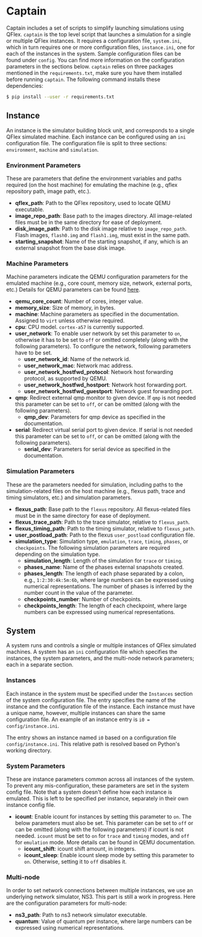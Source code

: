 # Captain

Captain includes a set of scripts to simplify launching simulations using QFlex.
`captain` is the top level script that launches a simulation
for a single or multiple QFlex instances.
It requires a configuration file, `system.ini`,
which in turn requires one or more configuration files, `instance.ini`,
one for each of the instances in the system.
Sample configuration files can be found under `config`.
You can find more information on the configuration parameters in the sections below.
`captain` relies on three packages mentioned in the `requirements.txt`,
make sure you have them installed before running `captain`.
The following command installs these dependencies:

```bash
$ pip install --user -r requirements.txt
```

## Instance

An instance is the simulator building block unit,
and corresponds to a single QFlex simulated machine.
Each instance can be configured using an `ini` configuration file.
The configuration file is split to three sections:
`environment`, `machine` and `simulation`.

### Environment Parameters

These are parameters that define the environment variables and paths required
(on the host machine) for emulating the machine
(e.g., qflex repository path, image path, etc.).

* **qflex_path**: Path to the QFlex repository, used to locate QEMU executable.
* **image_repo_path**: Base path to the images directory.
All image-related files must be in the same directory for ease of deployment.
* **disk_image_path**: Path to the disk image relative to `image_repo_path`.
Flash images, `flash0.img` and `flash1.img`, must exist in the same path.
* **starting_snapshot**: Name of the starting snapshot, if any,
which is an external snapshot from the base disk image.

### Machine Parameters

Machine parameters indicate the QEMU configuration parameters for the emulated machine
(e.g., core count, memory size, network, external ports, etc.)
Details for QEMU parameters can be found
[here](https://qemu.weilnetz.de/doc/qemu-doc.html).

* **qemu_core_count**: Number of cores, integer value.
* **memory_size**: Size of memory, in bytes.
* **machine**: Machine parameters as specified in the documentation.
Assigned to `virt` unless otherwise required.
* **cpu**: CPU model. `cortex-a57` is currently supported.
* **user_network**: To enable user network by set this parameter to `on`,
otherwise it has to be set to `off` or omitted completely (along with the following parameters).
To configure the network, following parameters have to be set.
  * **user_network_id**: Name of the network id.
  * **user_network_mac**: Network mac address.
  * **user_network_hostfwd_protocol**: Network host forwarding protocol, as supported by QEMU.
  * **user_network_hostfwd_hostport**: Network host forwarding port.
  * **user_network_hostfwd_guestport**: Network guest forwarding port.
* **qmp**: Redirect external qmp monitor to given device.
If `qmp` is not needed this parameter can be set to `off`,
or can be omitted (along with the following parameters).
  * **qmp_dev**: Parameters for qmp device as specified in the documentation.
* **serial**: Redirect virtual serial port to given device.
If serial is not needed this parameter can be set to `off`,
or can be omitted (along with the following parameters).
  * **serial_dev**: Parameters for serial device as specified in the documentation.

### Simulation Parameters

These are the parameters needed for simulation,
including paths to the simulation-related files on the host machine
(e.g., flexus path, trace and timing simulators, etc.)
and simulation parameters.

* **flexus_path**: Base path to the `flexus` repository.
All flexus-related files must be in the same directory for ease of deployment.
* **flexus_trace_path**: Path to the trace simulator, relative to `flexus_path`.
* **flexus_timing_path**: Path to the timing simulator, relative to `flexus_path`.
* **user_postload_path**: Path to the flexus `user_postload` configuration file.
* **simulation_type**: Simulation type, `emulation`, `trace`, `timing`, `phases`, or `checkpoints`.
The following simulation parameters are required depending on the simulation type.
  * **simulation_length**: Length of the simulation for `trace` or `timing`.
  * **phases_name**: Name of the phases external snapshots created.
  * **phases_length**: The length of each phase separated by a colon,
  e.g., `1:2:30:4k:5m:6b`, where large numbers can be expressed using numerical representations.
  The number of phases is inferred by the number count in the value of the parameter.
  * **checkpoints_number**: Number of checkpoints.
  * **checkpoints_length**: The length of each checkpoint,
  where large numbers can be expressed using numerical representations.

## System

A system runs and controls a single or multiple instances of QFlex simulated machines.
A system has an `ini` configuration file which specifies the instances,
the system parameters, and the multi-node network parameters; each in a separate section.

### Instances

Each instance in the system must be specified under the `Instances` section
of the system configuration file.
The entry specifies the name of the instance and the configuration file of the instance.
Each instance must have a unique name, however, multiple instances can share
the same configuration file. An example of an instance entry is
`i0 = config/instance.ini`.

The entry shows an instance named `i0` based on a configuration file
`config/instance.ini`.
This relative path is resolved based on Python's working directory.

### System Parameters

These are instance parameters common across all instances of the system.
To prevent any mis-configuration, these parameters are set in the system config file.
Note that a system doesn't define how each instance is emulated.
This is left to be specified per instance, separately in their own instance config file.

* **icount**: Enable icount for instances by setting this parameter to `on`.
The below parameters must also be set.
This parameter can be set to `off` or can be omitted
(along with the following parameters) if icount is not needed.
`icount` must be set to `on` for `trace` and `timing` modes,
and `off` for `emulation` mode.
More details can be found in QEMU documentation.
  * **icount_shift**: icount shift amount, in integers.
  * **icount_sleep**: Enable icount sleep mode by setting this parameter to `on`.
  Otherwise, setting it to `off` disables it.

### Multi-node

In order to set network connections between multiple instances,
we use an underlying network simulator, NS3.
This part is still a work in progress.
Here are the configuration parameters for multi-node:

* **ns3_path**: Path to ns3 network simulator executable.
* **quantum**: Value of quantum per instance,
where large numbers can be expressed using numerical representations.